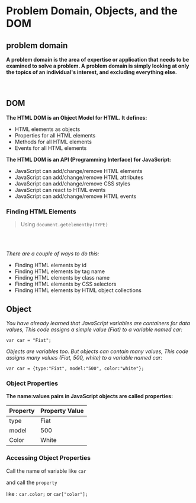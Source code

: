 # Problem Domain, Objects, and the DOM

## problem domain

**A problem domain is the area of expertise or application that needs to be examined to solve a problem. A problem domain is simply looking at only the topics of an individual's interest, and excluding everything else.**
<br><br><br>

## DOM

**The HTML DOM is an Object Model for HTML. It defines:**

* HTML elements as objects
* Properties for all HTML elements
* Methods for all HTML elements
* Events for all HTML elements


**The HTML DOM is an API (Programming Interface) for JavaScript:**
* JavaScript can add/change/remove HTML elements
* JavaScript can add/change/remove HTML attributes
* JavaScript can add/change/remove CSS styles
* JavaScript can react to HTML events
* JavaScript can add/change/remove HTML events

### Finding HTML Elements

>Using `document.getelementby(TYPE)`

<br><br>

*There are a couple of ways to do this:*

* Finding HTML elements by id
* Finding HTML elements by tag name
* Finding HTML elements by class name
* Finding HTML elements by CSS selectors
* Finding HTML elements by HTML object collections



 ## Object 

*You have already learned that JavaScript variables are containers for data values, This code assigns a simple value (Fiat) to a variable named car:*

`var car = "Fiat";`

*Objects are variables too. But objects can contain many values, This code assigns many values (Fiat, 500, white) to a variable named car:*

`var car = {type:"Fiat", model:"500", color:"white"};`

### **Object Properties**

**The name:values pairs in JavaScript objects are called properties:**

Property	|   Property Value
----------- | ------------------
type    	|   Fiat
model   	|   500
Color	    |   White

### Accessing Object Properties

Call the name of variable like `car`

and call the `property`

like : `car.color;` or `car["color"];`